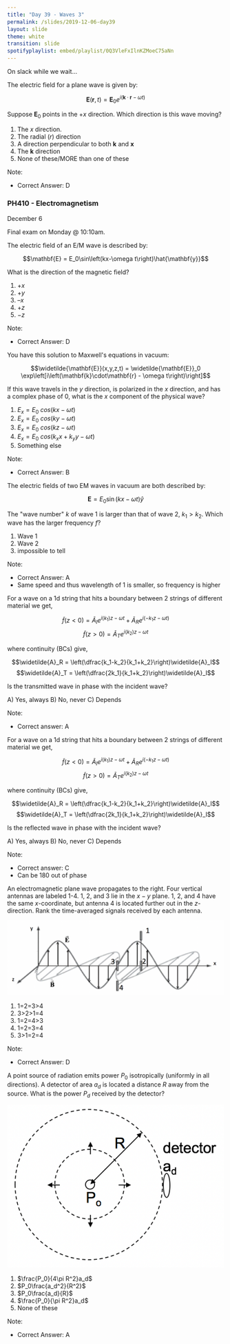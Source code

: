 ```yaml
---
title: "Day 39 - Waves 3"
permalink: /slides/2019-12-06-day39
layout: slide
theme: white
transition: slide
spotifyplaylist: embed/playlist/0Q3VleFxIlnKZMoeC75aNn
---
```


<!--
<section data-markdown>
On slack while we wait...

The electric field for a plane wave is given by:

$$\mathbf{E}(\mathbf{r},t) = \mathbf{E}_0e^{i(\mathbf{k}\cdot\mathbf{r} - \omega t)}$$

The vector $\mathbf{k}$ tells you:

1. The direction of the electric field vector.
2. The speed of the traveling wave.
3. The direction the plane wave moves.
4. A direction perpendicular to the direction the plane wave moves
5. None of these/MORE than one of these/???


Note:
* Correct Answer: C

</section>
-->
<section data-markdown>
On slack while we wait...

The electric field for a plane wave is given by:

$$\mathbf{E}(\mathbf{r},t) = \mathbf{E}_0e^{i(\mathbf{k}\cdot\mathbf{r} - \omega t)}$$

Suppose $\mathbf{E}_0$ points in the $+x$ direction.
Which direction is this wave moving?

1. The $x$ direction.
2. The radial ($r$) direction
3. A direction perpendicular to both $\mathbf{k}$ and $\mathbf{x}$
4. The $\mathbf{k}$ direction
5. None of these/MORE than one of these


Note:
* Correct Answer: D

</section>

<section data-markdown="">

### PH410 - Electromagnetism

December 6

Final exam on Monday @ 10:10am.
</section>
<!--
<section data-markdown>

A wave is moving in the $+z$ direction:

$$f(x, y, z, t) = Re\left[A e^{i(kz – \omega t + \delta)}\right]$$

The value of $f$ at the point $(0,0,z_0, t)$ and the point at $(x, y, z_0 , t)$ are related how?

$f_1 = f (0,0,z_0 , t)$  vs.  $f_2  = f(x, y, z_0 , t)$

1. $f_1 = f_2$  always
2. $f_1 >$ or $<$ or $= f_2$  depending on the value of $x,y$

![alt text](../images/d37-two_points_plane_wave.png "Logo Title Text 1")

Note:
* Correct Answer: A


</section>
-->

<section data-markdown>

The electric field of an E/M wave is described by:

$$\mathbf{E} = E_0\sin\left(kx-\omega t\right)\hat{\mathbf{y}}$$

What is the direction of the magnetic field?

1. $+x$
2. $+y$
3. $–x$
4. $+z$
5. $-z$

Note:
* Correct Answer: D

</section>

<section data-markdown>

You have this solution to Maxwell's equations in vacuum:

$$\widetilde{\mathbf{E}}(x,y,z,t) = \widetilde{\mathbf{E}}_0 \exp\left[i\left(\mathbf{k}\cdot\mathbf{r} - \omega t\right)\right]$$

If this wave travels in the $y$ direction, is polarized in the $x$ direction, and has a complex phase of 0, what is the $x$ component of the physical wave?

1. $E_x = E_0 \ cos\left(kx-\omega t\right)$
2. $E_x = E_0 \ cos\left(ky-\omega t\right)$
3. $E_x = E_0 \ cos\left(kz-\omega t\right)$
4. $E_x = E_0 \ cos\left(k_x x+k_y y-\omega t\right)$
5. Something else

Note:
* Correct Answer: B

</section>


<section data-markdown>

The electric fields of two EM waves in vacuum are both described by:

$$\mathbf{E} = E_0 \sin(kx-\omega t)\hat{y}$$

The "wave number" $k$ of wave 1 is larger than that of wave 2, $k_1 > k_2$. Which wave has the larger frequency $f$?

1. Wave 1
2. Wave 2
3. impossible to tell

Note:
* Correct Answer: A
* Same speed and thus wavelength of 1 is smaller, so frequency is higher

</section>

<section data-markdown>
For a wave on a 1d string that hits a boundary between 2 strings of different material we get,

$$\widetilde{f}(z<0) = \widetilde{A}_I e^{i(k_1)z-\omega t} + \widetilde{A}_Re^{i(-k_1z-\omega t)}$$
$$\widetilde{f}(z>0) = \widetilde{A}_T e^{i(k_2)z-\omega t}$$

where continuity (BCs) give,

$$\widetilde{A}_R = \left(\dfrac{k_1-k_2}{k_1+k_2}\right)\widetilde{A}_I$$
$$\widetilde{A}_T = \left(\dfrac{2k_1}{k_1+k_2}\right)\widetilde{A}_I$$

Is the transmitted wave in phase with the incident wave?

A) Yes, always B) No, never C) Depends

Note:
* Correct answer: A

</section>

<section data-markdown>
For a wave on a 1d string that hits a boundary between 2 strings of different material we get,

$$\widetilde{f}(z<0) = \widetilde{A}_I e^{i(k_1)z-\omega t} + \widetilde{A}_Re^{i(-k_1z-\omega t)}$$
$$\widetilde{f}(z>0) = \widetilde{A}_T e^{i(k_2)z-\omega t}$$

where continuity (BCs) give,

$$\widetilde{A}_R = \left(\dfrac{k_1-k_2}{k_1+k_2}\right)\widetilde{A}_I$$
$$\widetilde{A}_T = \left(\dfrac{2k_1}{k_1+k_2}\right)\widetilde{A}_I$$

Is the reflected wave in phase with the incident wave?

A) Yes, always B) No, never C) Depends

Note:
* Correct answer: C
* Can be 180 out of phase

</section>

<section data-markdown>

An electromagnetic plane wave propagates to the right.  Four vertical antennas are labeled 1-4. 1, 2, and 3 lie in the $x-y$ plane.  1, 2, and 4 have the same $x$-coordinate, but antenna 4 is located further out in the $z$-direction.
Rank the time-averaged signals received by each antenna.

![alt text](../images/d37-EM_waves_antenna.png "Logo Title Text 1")

1. 1=2=3$>$4
2. 3$>$2$>$1=4
3. 1=2=4$>$3
4. 1=2=3=4
5. 3$>$1=2=4

Note:
* Correct Answer: D

</section>

<section data-markdown>

A point source of radiation emits power $P_0$ isotropically (uniformly in all directions).  A detector of area $a_d$ is located a distance $R$ away from the source.  What is the power $P_d$ received by the detector?

![alt text](../images/d37-detector_spherical.png "Logo Title Text 1")

1. $\frac{P_0}{4\pi R^2}a_d$
2. $P_0\frac{a_d^2}{R^2}$
3. $P_0\frac{a_d}{R}$
4. $\frac{P_0}{\pi R^2}a_d$
5. None of these

Note:
* Correct Answer: A

</section>
